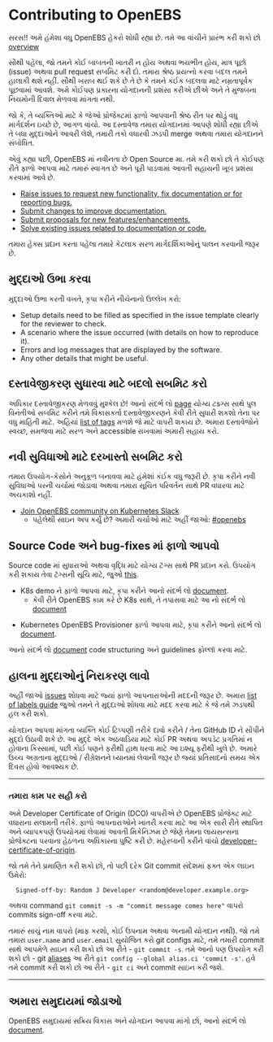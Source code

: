 # Contributing to OpenEBS

સરસ!! અમે હંમેશા વધુ OpenEBS હેકરો શોધી રહ્યા છે. તમે આ વાંચીને પ્રારંભ કરી શકો છો [overview](./contribute/design/README.md)

સૌથી પહેલા, જો તમને કોઈ બાબતની ખાતરી ન હોય અથવા ભયભીત હોય, માત્ર પૂછો (issue) અથવા pull request સબમિટ કરી દો. તમારા શ્રેષ્ઠ પ્રયત્નો કરવા બદલ તમને હાલાકી થશે નહીં. સૌથી ખરાબ થઈ શકે છે તે છે કે તમને કંઈક બદલવા માટે નમ્રતાપૂર્વક પૂછવામાં આવશે. અમે કોઈપણ પ્રકારના યોગદાનની પ્રશંસા કરીએ છીએ અને તે મુજબના નિયમોની દિવાલ મેળવવા માંગતા નથી.

જો કે, તે વ્યક્તિઓ માટે કે જેઓ પ્રોજેક્ટમાં ફાળો આપવાની શ્રેષ્ઠ રીત પર થોડું વધુ માર્ગદર્શન ઇચ્છે છે, આગળ વાંચો. આ દસ્તાવેજ તમારા યોગદાનમાં આપણે શોધી રહ્યા છીએ તે બધા મુદ્દાઓને આવરી લેશે, તમારી તકો વધારવી ઝડપી merge અથવા તમારા યોગદાનને સંબોધિત.

એવું કહ્યા પછી, OpenEBS માં નવીનતા છે Open Source મા. તમે કરી શકો છો તે કોઈપણ રીતે ફાળો આપવા માટે તમારું સ્વાગત છે અને પૂરી પાડવામાં આવતી સહાયની ખૂબ પ્રશંસા કરવામાં આવે છે.

- [Raise issues to request new functionality, fix documentation or for reporting bugs.](#raising-issues)
- [Submit changes to improve documentation.](#submit-change-to-improve-documentation) 
- [Submit proposals for new features/enhancements.](#submit-proposals-for-new-features)
- [Solve existing issues related to documentation or code.](#contributing-to-source-code-and-bug-fixes)

તમારા હેક્સ પ્રદાન કરતા પહેલા તમારે કેટલાક સરળ માર્ગદર્શિકાઓનું પાલન કરવાની જરૂર છે.

## મુદ્દાઓ ઉભા કરવા

મુદ્દાઓ ઉભા કરતી વખતે, કૃપા કરીને નીચેનાનો ઉલ્લેખ કરો:
- Setup details need to be filled as specified in the issue template clearly for the reviewer to check.
- A scenario where the issue occurred (with details on how to reproduce it).
- Errors and log messages that are displayed by the software.
- Any other details that might be useful.

## દસ્તાવેજીકરણ સુધારવા માટે બદલો સબમિટ કરો

અધિકાર દસ્તાવેજીકરણ મેળવવું મુશ્કેલ છે! આનો સંદર્ભ લો [page](./contribute/CONTRIBUTING-TO-DEVELOPER-DOC.md) યોગ્ય ટsગ્સ સાથે પુલ વિનંતીઓ સબમિટ કરીને તમે વિકાસકર્તા દસ્તાવેજીકરણને કેવી રીતે સુધારી શકશો તેના પર વધુ માહિતી માટે. અહિયાં [list of tags](./contribute/labels-of-issues.md) મળશે જે માટે વાપરી શકાય છે. અમારા દસ્તાવેજોને સ્વચ્છ, સમજવા માટે સરળ અને accessible રાખવામાં અમારી સહાય કરો.

## નવી સુવિધાઓ માટે દરખાસ્તો સબમિટ કરો

તમારા ઉપયોગ-કેસોને અનુકૂળ બનાવવા માટે હંમેશાં કંઈક વધુ જરૂરી છે. કૃપા કરીને નવી સુવિધાઓ પરની ચર્ચામાં જોડાવા અથવા તમારા સૂચિત પરિવર્તન સાથે PR વધારવા માટે અચકાશો નહીં. 

- [Join OpenEBS community on Kubernetes Slack](https://kubernetes.slack.com)
	- પહેલેથી સાઇન અપ કર્યું છે? અમારી ચર્ચાઓ માટે અહીં જાઓ: [#openebs](https://kubernetes.slack.com/messages/openebs/)

## Source Code અને bug-fixes માં ફાળો આપવો

Source code માં સુધારાઓ અથવા વૃદ્ધિ માટે યોગ્ય ટૅગ્સ સાથે PR પ્રદાન કરો. ઉપયોગ કરી શકાય તેવા ટૅગ્સની સૂચિ માટે, જુઓ [this](./contribute/labels-of-issues.md).

* K8s demo ને ફાળો આપવા માટે, કૃપા કરીને આનો સંદર્ભ લો [document](./contribute/CONTRIBUTING-TO-K8S-DEMO.md).
    - કેવી રીતે OpenEBS કામ કરે છે K8s સાથે, તે તપાસવા માટે આ નો સંદર્ભ લો [document](https://openebs.io/docs) 
- Kubernetes OpenEBS Provisioner ફાળો આપવા માટે, કૃપા કરીને આનો સંદર્ભ લો [document](./contribute/CONTRIBUTING-TO-KUBERNETES-OPENEBS-PROVISIONER.md).
    
આનો સંદર્ભ લો [document](./contribute/design/code-structuring.md) code structuring અને guidelines ફોલ્લૉ કરવા માટે.

## હાલના મુદ્દાઓનું નિરાકરણ લાવો
અહીં જાઓ [issues](https://github.com/openebs/openebs/issues) શોધવા માટે જ્યાં ફાળો આપનારાઓની મદદની જરૂર છે. 
અમારા [list of labels guide](./contribute/labels-of-issues.md) જુઓ તમને તે મુદ્દાઓ શોધવા માટે મદદ કરવા માટે કે જે તમે ઝડપથી હલ કરી શકો.

યોગદાન આપવા માંગતા વ્યક્તિ કોઈ ટિપ્પણી તરીકે દાવો કરીને / તેના GitHub ID ને સોંપીને મુદ્દો ઉઠાવી શકે છે. આ મુદ્દે એક અઠવાડિયા માટે કોઈ PR અથવા અપડેટ પ્રગતિમાં ન હોવાના કિસ્સામાં, પછી કોઈ પણને ફરીથી હાથ ધરવા માટે આ ઇશ્યૂ ફરીથી ખુલે છે. અમારે ઉચ્ચ અગ્રતાના મુદ્દાઓ / રીગ્રેશનને ધ્યાનમાં લેવાની જરૂર છે જ્યાં પ્રતિસાદનો સમય એક દિવસ હોવો આવશ્યક છે.

---
### તમારા કામ પર સહી કરો
અમે Developer Certificate of Origin (DCO) વાપરીએ છે OpenEBS પ્રોજેક્ટ માટે વધારાના સલામતી તરીકે. ફાળો આપનારાઓને ખાતરી કરવા માટે આ એક સારી રીતે સ્થાપિત અને વ્યાપકપણે ઉપયોગમાં લેવામાં આવતી મિકેનિઝમ છે જેણે તેમના લાયસન્સના પ્રોજેક્ટના પરવાના હેઠળના અધિકારના પુષ્ટિ કરી છે. 
મહેરબાની કરીને વાંચો [developer-certificate-of-origin](./contribute/developer-certificate-of-origin).

જો તમે તેને પ્રમાણિત કરી શકો છો, તો પછી દરેક Git commit સંદેશમાં ફક્ત એક લાઇન ઉમેરો:

````
  Signed-off-by: Random J Developer <random@developer.example.org>
````
અથવા command `git commit -s -m "commit message comes here"` વાપરો commits sign-off કરવા માટે.

તમારું સાચું નામ વાપરો (માફ કરશો, કોઈ ઉપનામ અથવા અનામી યોગદાન નથી). જો તમે તમારા `user.name` and `user.email` સુયોજિત કરો git configs 
માટે, તમે તમારી commit સાથે આપમેળે સાઇન કરી શકો છો આ રીતે - `git commit -s`. તમે આનો પણ ઉપયોગ કરી શકો છો - git [aliases](https://git-scm.com/book/en/v2/Git-Basics-Git-Aliases) આ રીતે `git config --global alias.ci 'commit -s'`. હવે તમે commit કરી શકો છો આ રીતે - `git ci` 
અને commit સાઇન કરી જશે.

---

## અમારા સમુદાયમાં જોડાઓ

OpenEBS સમુદાયમાં સક્રિય વિકાસ અને યોગદાન આપવા માંગો છો, આનો સંદર્ભ લો [document](./community/README.md).

